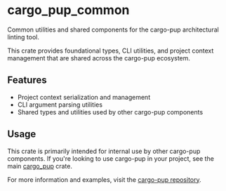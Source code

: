 # cargo_pup_common

Common utilities and shared components for the cargo-pup architectural linting tool.

This crate provides foundational types, CLI utilities, and project context management that are shared across the cargo-pup ecosystem.

## Features

- Project context serialization and management
- CLI argument parsing utilities
- Shared types and utilities used by other cargo-pup components

## Usage

This crate is primarily intended for internal use by other cargo-pup components. If you're looking to use cargo-pup in your project, see the main [cargo_pup](https://crates.io/crates/cargo_pup) crate.

For more information and examples, visit the [cargo-pup repository](https://github.com/datadog/cargo-pup).
